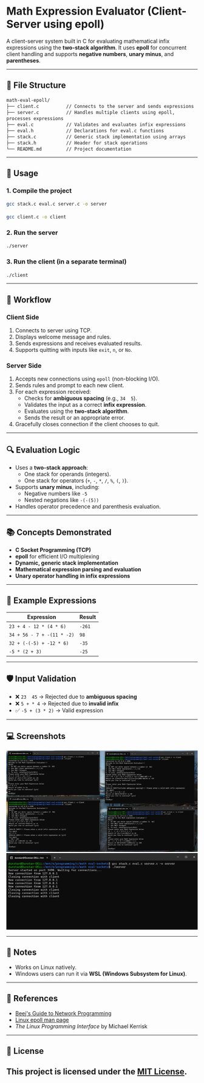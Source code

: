 # Math Expression Evaluator (Client-Server using epoll)

A client-server system built in C for evaluating mathematical infix expressions using the **two-stack algorithm**. It uses **epoll** for concurrent client handling and supports **negative numbers**, **unary minus**, and **parentheses**.

---

## 📁 File Structure

```
math-eval-epoll/
├── client.c          // Connects to the server and sends expressions
├── server.c          // Handles multiple clients using epoll, processes expressions
├── eval.c            // Validates and evaluates infix expressions
├── eval.h            // Declarations for eval.c functions
├── stack.c           // Generic stack implementation using arrays
├── stack.h           // Header for stack operations
└── README.md         // Project documentation
```

---

## 🚀 Usage

### 1. Compile the project

```bash
gcc stack.c eval.c server.c -o server

gcc client.c -o client
```

### 2. Run the server

```bash
./server
```

### 3. Run the client (in a separate terminal)

```bash
./client
```

---

## 🔧 Workflow

### Client Side
1. Connects to server using TCP.
2. Displays welcome message and rules.
3. Sends expressions and receives evaluated results.
4. Supports quitting with inputs like `exit`, `n`, or `No`.

### Server Side
1. Accepts new connections using `epoll` (non-blocking I/O).
2. Sends rules and prompt to each new client.
3. For each expression received:
   - Checks for **ambiguous spacing** (e.g., `34  5`).
   - Validates the input as a correct **infix expression**.
   - Evaluates using the **two-stack algorithm**.
   - Sends the result or an appropriate error.
4. Gracefully closes connection if the client chooses to quit.

---

## 🔍 Evaluation Logic

- Uses a **two-stack approach**:
  - One stack for operands (integers).
  - One stack for operators (`+`, `-`, `*`, `/`, `%`, `(`, `)`).
- Supports **unary minus**, including:
  - Negative numbers like `-5`
  - Nested negations like `-(-(5))`
- Handles operator precedence and parenthesis evaluation.

---

## 📚 Concepts Demonstrated

- **C Socket Programming (TCP)**
- **epoll** for efficient I/O multiplexing
- **Dynamic, generic stack implementation**
- **Mathematical expression parsing and evaluation**
- **Unary operator handling in infix expressions**

---

## 📜 Example Expressions

| Expression                    | Result |
|------------------------------|--------|
| `23 + 4 - 12 * (4 * 6)`       | `-261` |
| `34 + 56 - 7 + -(11 * -2)`    | `98`   |
| `32 + (-(-5) + -12 * 6)`      | `-35`  |
| `-5 * (2 + 3)`                | `-25`  |

---

## 🛡️ Input Validation

- ❌ `23  45` → Rejected due to **ambiguous spacing**
- ❌ `5 + * 4` → Rejected due to **invalid infix**
- ✅ `-5 + (3 * 2)` → Valid expression

---

## 💻 Screenshots
![Client Output](client_output.png)
![Server Output](server_output.png)


---

## 📌 Notes
- Works on Linux natively.
- Windows users can run it via **WSL (Windows Subsystem for Linux)**.

---

## 🔗 References
- [Beej's Guide to Network Programming](https://beej.us/guide/bgnet/)
- [Linux epoll man page](https://man7.org/linux/man-pages/man7/epoll.7.html)
- *The Linux Programming Interface* by Michael Kerrisk

---

## 📄 License

This project is licensed under the [MIT License](https://opensource.org/licenses/MIT).
---
